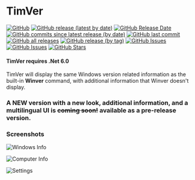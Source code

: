 # TimVer

[![GitHub](https://img.shields.io/github/license/Timthreetwelve/TimVer?style=plastic)](https://github.com/Timthreetwelve/TimVer/blob/main/LICENSE)
[![GitHub release (latest by date)](https://img.shields.io/github/v/release/Timthreetwelve/TimVer?style=plastic)](https://github.com/Timthreetwelve/TimVer/releases/latest) 
[![GitHub Release Date](https://img.shields.io/github/release-date/timthreetwelve/timver?style=plastic&color=orange)](https://github.com/Timthreetwelve/TimVer/releases/latest) 
[![GitHub commits since latest release (by date)](https://img.shields.io/github/commits-since/timthreetwelve/TimVer/latest?style=plastic)](https://github.com/Timthreetwelve/TimVer/commits/main)
[![GitHub last commit](https://img.shields.io/github/last-commit/timthreetwelve/TimVer?style=plastic)](https://github.com/Timthreetwelve/TimVer/commits/main)
[![GitHub all releases](https://img.shields.io/github/downloads/Timthreetwelve/TimVer/total?style=plastic&label=total%20downloads&color=teal)](https://github.com/Timthreetwelve/TimVer/releases) 
[![GitHub release (by tag)](https://img.shields.io/github/downloads/timthreetwelve/TimVer/latest/total?style=plastic&color=2196F3&label=downloads%20latest%20version)](https://github.com/Timthreetwelve/TimVer/releases/latest)
[![GitHub Issues](https://img.shields.io/github/issues/timthreetwelve/timver?style=plastic&color=orangered)](https://github.com/Timthreetwelve/timver/issues)
[![GitHub Issues](https://img.shields.io/github/issues-closed/timthreetwelve/timver?style=plastic&color=slateblue)](https://github.com/Timthreetwelve/timver/issues)
[![GitHub Stars](https://img.shields.io/github/stars/timthreetwelve/timver?style=plastic&color=goldenrod)](https://docs.github.com/en/get-started/exploring-projects-on-github/saving-repositories-with-stars)

#### TimVer requires .Net 6.0

TimVer will display the same Windows version related information as the built-in **Winver** command,
with additional information that Winver doesn't display.

### A NEW version with a new look, additional information, and a multilingual UI is ~~coming soon!~~ available as a pre-release version.


### Screenshots 

![Windows Info](https://github.com/Timthreetwelve/TimVer/blob/main/Images/TimVer_8_Dark.png)

![Computer Info](https://github.com/Timthreetwelve/TimVer/blob/main/Images/TimVer_8_Light.png)

![Settings](https://github.com/Timthreetwelve/TimVer/blob/main/Images/TimVer_8_settings.png)
